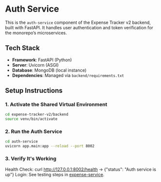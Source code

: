 # Auth Service

This is the `auth-service` component of the Expense Tracker v2 backend, built with FastAPI. It handles user authentication and token verification for the monorepo’s microservices.

## Tech Stack

- **Framework**: FastAPI (Python)
- **Server**: Uvicorn (ASGI)
- **Database**: MongoDB (local instance)
- **Dependencies**: Managed via `backend/requirements.txt`

## Setup Instructions

### 1. Activate the Shared Virtual Environment

```bash
cd expense-tracker-v2/backend
source venv/bin/activate
```

### 2. Run the Auth Service

```bash
cd auth-service
uvicorn app.main:app --reload --port 8002
```

### 3.  Verify It's Working

Health Check: curl <http://127.0.0.1:8002/health> → {"status": "Auth service is up"}
Login: See testing steps in [expense-service](../expense-service/README.md).
